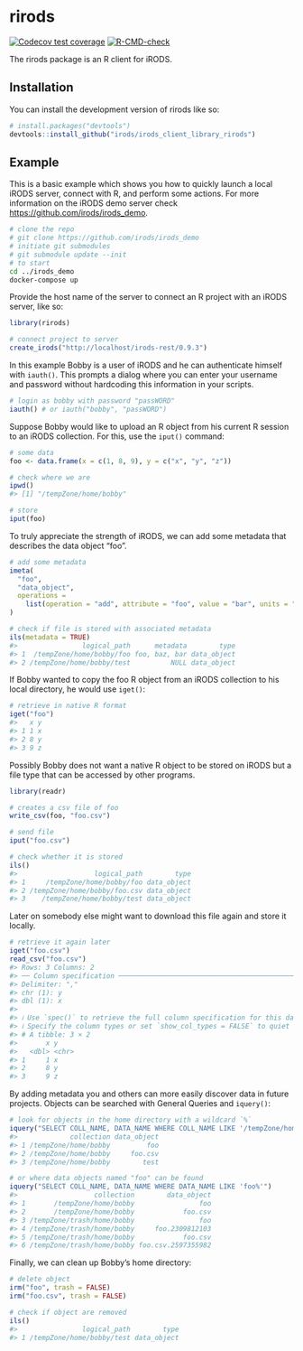 
<!-- README.md is generated from README.Rmd. Please edit that file -->

# rirods

<!-- badges: start -->

[![Codecov test
coverage](https://codecov.io/gh/MartinSchobben/irods_client_library_rirods/branch/dev/graph/badge.svg)](https://app.codecov.io/gh/MartinSchobben/irods_client_library_rirods?branch=dev)
[![R-CMD-check](https://github.com/MartinSchobben/irods_client_library_rirods/actions/workflows/R-CMD-check.yaml/badge.svg)](https://github.com/MartinSchobben/irods_client_library_rirods/actions/workflows/R-CMD-check.yaml)
<!-- badges: end -->

The rirods package is an R client for iRODS.

## Installation

You can install the development version of rirods like so:

``` r
# install.packages("devtools")
devtools::install_github("irods/irods_client_library_rirods")
```

## Example

This is a basic example which shows you how to quickly launch a local
iRODS server, connect with R, and perform some actions. For more
information on the iRODS demo server check
<https://github.com/irods/irods_demo>.

``` bash
# clone the repo
# git clone https://github.com/irods/irods_demo
# initiate git submodules
# git submodule update --init
# to start
cd ../irods_demo
docker-compose up
```

Provide the host name of the server to connect an R project with an
iRODS server, like so:

``` r
library(rirods)

# connect project to server
create_irods("http://localhost/irods-rest/0.9.3")
```

In this example Bobby is a user of iRODS and he can authenticate himself
with `iauth()`. This prompts a dialog where you can enter your username
and password without hardcoding this information in your scripts.

``` r
# login as bobby with password "passWORD"
iauth() # or iauth("bobby", "passWORD")
```

Suppose Bobby would like to upload an R object from his current R
session to an iRODS collection. For this, use the `iput()` command:

``` r
# some data
foo <- data.frame(x = c(1, 8, 9), y = c("x", "y", "z"))

# check where we are
ipwd()
#> [1] "/tempZone/home/bobby"

# store
iput(foo)
```

To truly appreciate the strength of iRODS, we can add some metadata that
describes the data object “foo”.

``` r
# add some metadata
imeta(
  "foo", 
  "data_object", 
  operations = 
    list(operation = "add", attribute = "foo", value = "bar", units = "baz")
)

# check if file is stored with associated metadata
ils(metadata = TRUE)
#>                logical_path      metadata        type
#> 1  /tempZone/home/bobby/foo foo, baz, bar data_object
#> 2 /tempZone/home/bobby/test          NULL data_object
```

If Bobby wanted to copy the foo R object from an iRODS collection to his
local directory, he would use `iget()`:

``` r
# retrieve in native R format
iget("foo")
#>   x y
#> 1 1 x
#> 2 8 y
#> 3 9 z
```

Possibly Bobby does not want a native R object to be stored on iRODS but
a file type that can be accessed by other programs.

``` r
library(readr)

# creates a csv file of foo
write_csv(foo, "foo.csv")

# send file
iput("foo.csv")

# check whether it is stored
ils()
#>                   logical_path        type
#> 1     /tempZone/home/bobby/foo data_object
#> 2 /tempZone/home/bobby/foo.csv data_object
#> 3    /tempZone/home/bobby/test data_object
```

Later on somebody else might want to download this file again and store
it locally.

``` r
# retrieve it again later
iget("foo.csv")
read_csv("foo.csv")
#> Rows: 3 Columns: 2
#> ── Column specification ────────────────────────────────────────────────────────
#> Delimiter: ","
#> chr (1): y
#> dbl (1): x
#> 
#> ℹ Use `spec()` to retrieve the full column specification for this data.
#> ℹ Specify the column types or set `show_col_types = FALSE` to quiet this message.
#> # A tibble: 3 × 2
#>       x y    
#>   <dbl> <chr>
#> 1     1 x    
#> 2     8 y    
#> 3     9 z
```

By adding metadata you and others can more easily discover data in
future projects. Objects can be searched with General Queries and
`iquery()`:

``` r
# look for objects in the home directory with a wildcard `%`
iquery("SELECT COLL_NAME, DATA_NAME WHERE COLL_NAME LIKE '/tempZone/home/%'")
#>             collection data_object
#> 1 /tempZone/home/bobby         foo
#> 2 /tempZone/home/bobby     foo.csv
#> 3 /tempZone/home/bobby        test
```

``` r
# or where data objects named "foo" can be found
iquery("SELECT COLL_NAME, DATA_NAME WHERE DATA_NAME LIKE 'foo%'")
#>                   collection        data_object
#> 1       /tempZone/home/bobby                foo
#> 2       /tempZone/home/bobby            foo.csv
#> 3 /tempZone/trash/home/bobby                foo
#> 4 /tempZone/trash/home/bobby     foo.2309812103
#> 5 /tempZone/trash/home/bobby            foo.csv
#> 6 /tempZone/trash/home/bobby foo.csv.2597355982
```

Finally, we can clean up Bobby’s home directory:

``` r
# delete object
irm("foo", trash = FALSE)
irm("foo.csv", trash = FALSE)

# check if object are removed
ils()
#>                logical_path        type
#> 1 /tempZone/home/bobby/test data_object
```

<!-- The user Bobby can also be removed again. -->

